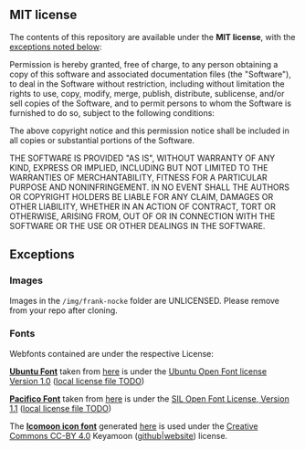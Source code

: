 ## MIT license

The contents of this repository are available under the **MIT license**, with the [exceptions noted below](#exceptions):

Permission is hereby granted, free of charge, to any person obtaining a copy of this software and associated documentation files (the "Software"), to deal in the Software without restriction, including without limitation the rights to use, copy, modify, merge, publish, distribute, sublicense, and/or sell copies of the Software, and to permit persons to whom the Software is furnished to do so, subject to the following conditions:

The above copyright notice and this permission notice shall be included in all copies or substantial portions of the Software.

THE SOFTWARE IS PROVIDED "AS IS", WITHOUT WARRANTY OF ANY KIND, EXPRESS OR IMPLIED, INCLUDING BUT NOT LIMITED TO THE WARRANTIES OF MERCHANTABILITY, FITNESS FOR A PARTICULAR PURPOSE AND NONINFRINGEMENT. IN NO EVENT SHALL THE AUTHORS OR COPYRIGHT HOLDERS BE LIABLE FOR ANY CLAIM, DAMAGES OR OTHER LIABILITY, WHETHER IN AN ACTION OF CONTRACT, TORT OR OTHERWISE, ARISING FROM, OUT OF OR IN CONNECTION WITH THE SOFTWARE OR THE USE OR OTHER DEALINGS IN THE SOFTWARE.

## Exceptions

### Images

Images in the `/img/frank-nocke` folder are UNLICENSED. Please remove from your repo after cloning.

### Fonts

Webfonts contained are under the respective License:

[**Ubuntu Font**](css/fonts/ubuntu/) taken from [here](https://design.ubuntu.com/font/) is under the [Ubuntu Open Font license Version 1.0](https://www.ubuntu.com/legal/terms-and-policies/font-licence) ([local license file TODO](css/fonts/ubuntu/LICENSE.txt))

[**Pacifico Font**](css/fonts/pacifico/) taken from [here](https://fonts.google.com/specimen/Pacifico) is under the [SIL Open Font License, Version 1.1](http://scripts.sil.org/cms/scripts/page.php?site_id=nrsi&id=OFL_web) ([local license file TODO](css/fonts/pacifico/LICENSE.txt))

The [**Icomoon icon font**](css/fonts/icomoon/) generated [here](https://icomoon.io/app) is used under the [Creative Commons CC-BY 4.0](http://creativecommons.org/licenses/by/4.0/) Keyamoon ([github](https://github.com/Keyamoon/IcoMoon-Free)|[website](http://keyamoon.com/)) license.
